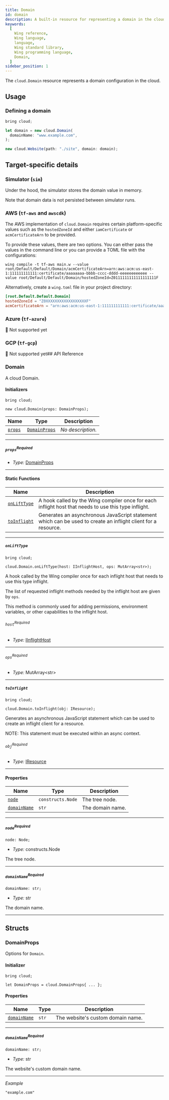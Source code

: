 ```yaml
---
title: Domain
id: domain
description: A built-in resource for representing a domain in the cloud.
keywords:
  [
    Wing reference,
    Wing language,
    language,
    Wing standard library,
    Wing programming language,
    Domain,
  ]
sidebar_position: 1
---
```


The `cloud.Domain` resource represents a domain configuration in the cloud.

## Usage

### Defining a domain

```js
bring cloud;

let domain = new cloud.Domain(
  domainName: "www.example.com",
);

new cloud.Website(path: "./site", domain: domain);
```

## Target-specific details

### Simulator (`sim`)

Under the hood, the simulator stores the domain value in memory.

Note that domain data is not persisted between simulator runs.

### AWS (`tf-aws` and `awscdk`)

The AWS implementation of `cloud.Domain` requires certain platform-specific values such as the `hostedZoneId` and either `iamCertificate` or `acmCertificateArn` to be provided.

To provide these values, there are two options. You can either pass the values in the command line or you can provide a TOML file with the configurations:

```
wing compile -t tf-aws main.w --value root/Default/Default/Domain/acmCertificateArn=arn:aws:acm:us-east-1:111111111111:certificate/aaaaaaaa-bbbb-cccc-dddd-eeeeeeeeeeee --value root/Default/Default/Domain/hostedZoneId=Z0111111111111111111F
```

Alternatively, create a `wing.toml` file in your project directory:

```toml
[root.Default.Default.Domain]
hostedZoneId = "Z0XXXXXXXXXXXXXXXXXXF"
acmCertificateArn = "arn:aws:acm:us-east-1:111111111111:certificate/aaaaaaaa-bbbb-cccc-dddd-eeeeeeeeeeee"
```

### Azure (`tf-azure`)

🚧 Not supported yet

### GCP (`tf-gcp`)

🚧 Not supported yet## API Reference <a name="API Reference" id="API Reference"></a>

### Domain <a name="Domain" id="@winglang/sdk.cloud.Domain"></a>

A cloud Domain.

#### Initializers <a name="Initializers" id="@winglang/sdk.cloud.Domain.Initializer"></a>

```wing
bring cloud;

new cloud.Domain(props: DomainProps);
```

| **Name** | **Type** | **Description** |
| --- | --- | --- |
| <code><a href="#@winglang/sdk.cloud.Domain.Initializer.parameter.props">props</a></code> | <code><a href="#@winglang/sdk.cloud.DomainProps">DomainProps</a></code> | *No description.* |

---

##### `props`<sup>Required</sup> <a name="props" id="@winglang/sdk.cloud.Domain.Initializer.parameter.props"></a>

- *Type:* <a href="#@winglang/sdk.cloud.DomainProps">DomainProps</a>

---


#### Static Functions <a name="Static Functions" id="Static Functions"></a>

| **Name** | **Description** |
| --- | --- |
| <code><a href="#@winglang/sdk.cloud.Domain.onLiftType">onLiftType</a></code> | A hook called by the Wing compiler once for each inflight host that needs to use this type inflight. |
| <code><a href="#@winglang/sdk.cloud.Domain.toInflight">toInflight</a></code> | Generates an asynchronous JavaScript statement which can be used to create an inflight client for a resource. |

---

##### `onLiftType` <a name="onLiftType" id="@winglang/sdk.cloud.Domain.onLiftType"></a>

```wing
bring cloud;

cloud.Domain.onLiftType(host: IInflightHost, ops: MutArray<str>);
```

A hook called by the Wing compiler once for each inflight host that needs to use this type inflight.

The list of requested inflight methods
needed by the inflight host are given by `ops`.

This method is commonly used for adding permissions, environment variables, or
other capabilities to the inflight host.

###### `host`<sup>Required</sup> <a name="host" id="@winglang/sdk.cloud.Domain.onLiftType.parameter.host"></a>

- *Type:* <a href="#@winglang/sdk.std.IInflightHost">IInflightHost</a>

---

###### `ops`<sup>Required</sup> <a name="ops" id="@winglang/sdk.cloud.Domain.onLiftType.parameter.ops"></a>

- *Type:* MutArray&lt;str&gt;

---

##### `toInflight` <a name="toInflight" id="@winglang/sdk.cloud.Domain.toInflight"></a>

```wing
bring cloud;

cloud.Domain.toInflight(obj: IResource);
```

Generates an asynchronous JavaScript statement which can be used to create an inflight client for a resource.

NOTE: This statement must be executed within an async context.

###### `obj`<sup>Required</sup> <a name="obj" id="@winglang/sdk.cloud.Domain.toInflight.parameter.obj"></a>

- *Type:* <a href="#@winglang/sdk.std.IResource">IResource</a>

---

#### Properties <a name="Properties" id="Properties"></a>

| **Name** | **Type** | **Description** |
| --- | --- | --- |
| <code><a href="#@winglang/sdk.cloud.Domain.property.node">node</a></code> | <code>constructs.Node</code> | The tree node. |
| <code><a href="#@winglang/sdk.cloud.Domain.property.domainName">domainName</a></code> | <code>str</code> | The domain name. |

---

##### `node`<sup>Required</sup> <a name="node" id="@winglang/sdk.cloud.Domain.property.node"></a>

```wing
node: Node;
```

- *Type:* constructs.Node

The tree node.

---

##### `domainName`<sup>Required</sup> <a name="domainName" id="@winglang/sdk.cloud.Domain.property.domainName"></a>

```wing
domainName: str;
```

- *Type:* str

The domain name.

---



## Structs <a name="Structs" id="Structs"></a>

### DomainProps <a name="DomainProps" id="@winglang/sdk.cloud.DomainProps"></a>

Options for `Domain`.

#### Initializer <a name="Initializer" id="@winglang/sdk.cloud.DomainProps.Initializer"></a>

```wing
bring cloud;

let DomainProps = cloud.DomainProps{ ... };
```

#### Properties <a name="Properties" id="Properties"></a>

| **Name** | **Type** | **Description** |
| --- | --- | --- |
| <code><a href="#@winglang/sdk.cloud.DomainProps.property.domainName">domainName</a></code> | <code>str</code> | The website's custom domain name. |

---

##### `domainName`<sup>Required</sup> <a name="domainName" id="@winglang/sdk.cloud.DomainProps.property.domainName"></a>

```wing
domainName: str;
```

- *Type:* str

The website's custom domain name.

---

*Example*

```wing
"example.com"
```



